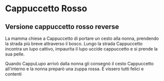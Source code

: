 
# Cappuccetto Rosso
## Versione cappuccetto rosso reverse 

La mamma chiese a Cappuccetto di portare un cesto alla nonna, prendendo la strada più breve attraverso il bosco.
Lungo la strada Cappuccetto incontra un lupo cattivo, impaurita il lupo uccide cappuccetto e si prende la sua pelle.

Quando CappuLupo arrivò dalla nonna gli consegnò il cesto Cappuccetto all'interno e la nonna preparò una zuppa rossa.
E vissero tutti felici e contenti
